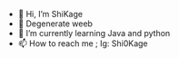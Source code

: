 - 👋 Hi, I’m ShiKage
- 👀 Degenerate weeb
- 🌱 I’m currently learning Java and python
- 📫 How to reach me ; Ig: Shi0Kage

<!---
ShiOKage/ShiOKage is a ✨ special ✨ repository because its `README.md` (this file) appears on your GitHub profile.
You can click the Preview link to take a look at your changes.
--->

